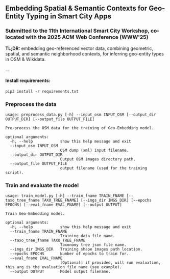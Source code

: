 ## Embedding Spatial & Semantic Contexts for Geo-Entity Typing in Smart City Apps
### Submitted to the 11th International Smart City Workshop, co-located with the 2025 ACM Web Conference (WWW'25)
__TL;DR:__ embedding geo-referenced vector data, combining geometric, spatial, and semantic neighborhood contexts, for inferring geo-entity types in OSM & Wikidata.

__

#### Install requirements:
```commandline
pip3 install -r requirements.txt
```

### Preprocess the data
```commandline
usage: preprocess_data.py [-h] --input_osm INPUT_OSM [--output_dir OUTPUT_DIR] [--output_file OUTPUT_FILE]

Pre-process the OSM data for the training of Geo-Embedding model.

optional arguments:
  -h, --help            show this help message and exit
  --input_osm INPUT_OSM
                        OSM dump (xml) input filename.
  --output_dir OUTPUT_DIR
                        Output OSM images directory path.
  --output_file OUTPUT_FILE
                        output filename (used for the training script).
```

### Train and evaluate the model
```commandline
usage: train_model.py [-h] --train_fname TRAIN_FNAME [--taxo_tree_fname TAXO_TREE_FNAME] [--imgs_dir IMGS_DIR] [--epochs EPOCHS] [--eval_fname EVAL_FNAME] [--output OUTPUT]

Train Geo-Embedding model.

optional arguments:
  -h, --help            show this help message and exit
  --train_fname TRAIN_FNAME
                        Training data file name.
  --taxo_tree_fname TAXO_TREE_FNAME
                        Taxonomy tree json file name.
  --imgs_dir IMGS_DIR   Training shape images path location.
  --epochs EPOCHS       Number of epochs to train for.
  --eval_fname EVAL_FNAME
                        [Optional] if provided, will run evaluation, this arg is the evaluation file name (see example).
  --output OUTPUT       Model output filename.
```

